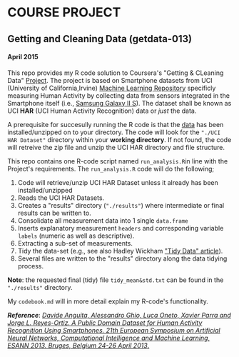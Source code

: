 # COURSE PROJECT
## Getting and Cleaning Data (getdata-013)
#### April 2015

This repo provides my R code solution to Coursera's "Getting & CLeaning Data" [Project](https://class.coursera.org/getdata-013/human_grading/view/courses/973500/assessments/3/submissions). The project is based on Smartphone datasets from UCI (University of California,Irvine) [Machine Learning Repository](http://archive.ics.uci.edu/ml/datasets/Human+Activity+Recognition+Using+Smartphones) specificly measuring Human Activity by collecting data from sensors integrated in the Smartphone itself (i.e., [Samsung Galaxy II S](http://www.gsmarena.com/samsung_i9100_galaxy_s_ii-3621.php)). The dataset shall be known as UCI __HAR__ (UCI Human Activity Recognition) data or _just_ the data.

A prerequisite for succesully running the R code is that the [data](https://d396qusza40orc.cloudfront.net/getdata%2Fprojectfiles%2FUCI%20HAR%20Dataset.zip) has been installed/unzipped on to your directory. The code will look for the `"./UCI HAR Dataset"` directory within your __working directory__. If not found, the code will retreive the zip file and unzip the UCI HAR directory and file structure.

This repo contains one R-code script named `run_analysis.R`in line with the Project's requirements. The `run_analysis.R` code will do the following;

1. Code will retrieve/unzip UCI HAR Dataset unless it already has been installed/unzipped
2. Reads the UCI HAR Datasets.
3. Creates a "results" directory (`"./results"`) where intermediate or final results can be written to.
4. Consolidate all measurement data into 1 single `data.frame`
5. Inserts explanatory measurement `headers` and corresponding variable `labels` (numeric as well as descriptive).
6. Extracting a sub-set of measurements.
7. Tidy the data-set (e.g., see also Hadley Wickham ["Tidy Data" article](http://vita.had.co.nz/papers/tidy-data.pdf)).
8. Several files are written to the "results" directory along the data tidying process.

__Note__: the requested final (tidy) file `tidy_mean&std.txt` can be found in the `"./results"` directory.

My `codebook.md` will in more detail explain my R-code's functionality.

___Reference___: [_Davide Anguita, Alessandro Ghio, Luca Oneto, Xavier Parra and Jorge L. Reyes-Ortiz. A Public Domain Dataset for Human Activity Recognition Using Smartphones. 21th European Symposium on Artificial Neural Networks, Computational Intelligence and Machine Learning, ESANN 2013. Bruges, Belgium 24-26 April 2013_.](https://www.elen.ucl.ac.be/Proceedings/esann/esannpdf/es2013-84.pdf)


